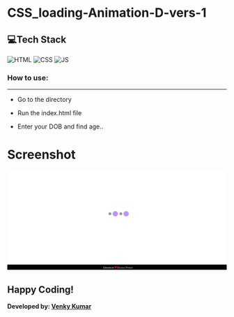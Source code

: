 # CSS_loading-Animation-D-vers-1

## 💻Tech Stack

![HTML](https://img.shields.io/badge/html5%20-%23E34F26.svg?&style=for-the-badge&logo=html5&logoColor=white)
![CSS](https://img.shields.io/badge/css3%20-%231572B6.svg?&style=for-the-badge&logo=css3&logoColor=white)
![JS](https://img.shields.io/badge/javascript%20-%23323330.svg?&style=for-the-badge&logo=javascript&logoColor=%23F7DF1E)


### How to use:

---
- Go to the directory

- Run the index.html file

- Enter your DOB and find age..

# Screenshot

![screenshot](loading-demo.png)

## Happy Coding!

<strong>Developed by: <a href="https://github.com/BoddepallyVenkatesh06">Venky Kumar</a>
